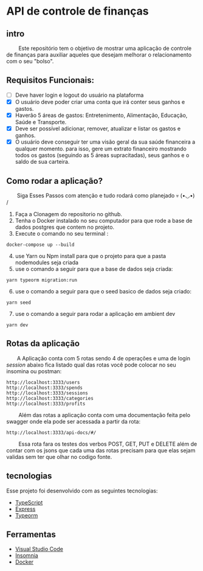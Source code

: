 # API de controle de finanças 

## intro 

&emsp;&emsp; Este repositório tem o objetivo de mostrar uma aplicação de controle de finanças para auxiliar aqueles que desejam melhorar o relacionamento com o seu "bolso".

## Requisitos Funcionais: 
- [ ] Deve haver login e logout do usuário na plataforma
- [x] O usuário deve poder criar uma conta que irá conter seus ganhos e gastos.
- [x] Haverão 5 áreas de gastos: Entretenimento, Alimentação, Educação, Saúde e Transporte.
- [x] Deve ser possível adicionar, remover, atualizar e listar os gastos e ganhos.
- [x] O usuário deve conseguir ter uma visão geral da sua saúde financeira a qualquer momento. para isso, gere um extrato financeiro mostrando todos os gastos (seguindo as 5 áreas supracitadas), seus ganhos e o saldo de sua carteira.

## Como rodar a aplicação? 
&emsp;&emsp;Siga Esses Passos com atenção e tudo rodará como planejado 💀  (•◡•) /

1. Faça a Clonagem do repositorio no github.
2. Tenha o Docker instalado no seu computador para que rode a base de dados postgres que contem no projeto.
3. Execute o comando no seu terminal :
```
docker-compose up --build
```
4. use Yarn ou Npm install para que o projeto para que a pasta nodemodules seja criada
5. use o comando a seguir para que a base de dados seja criada:
```
yarn typeorm migration:run
```
6. use o comando a seguir para que o seed basico de dados seja criado:
```
yarn seed
```
7. use o comando a seguir para rodar a aplicação em ambient dev
```
yarn dev
```

## Rotas da aplicação 
&emsp;&emsp;A Aplicação conta com 5 rotas sendo 4 de operações e uma de login *session* abaixo fica listado qual das rotas você pode colocar no seu insomina ou postman:
```
http://localhost:3333/users
http://localhost:3333/spends
http://localhost:3333/sessions
http://localhost:3333/categories
http://localhost:3333/profits
```
&emsp;&emsp; Além das rotas a aplicação conta com uma documentação feita pelo swagger onde ela pode ser acessada a partir da rota:
```
http://localhost:3333/api-docs/#/
```
&emsp;&emsp; Essa rota fara os testes dos verbos POST, GET, PUT e DELETE além de contar com os jsons que cada uma das rotas precisam para que elas sejam validas sem ter que olhar no codigo fonte.


## tecnologias 
Esse projeto foi desenvolvido com as seguintes tecnologias:
- [TypeScript](https://github.com/Microsoft/TypeScript)
- [Express](https://github.com/expressjs/express)
- [Typeorm](https://typeorm.io/)

## Ferramentas

- [Visual Studio Code](https://code.visualstudio.com)
- [Insomnia](https://insomnia.rest)
- [Docker](https://www.docker.com/wp-content/uploads/2022/03/Moby-logo.png)
